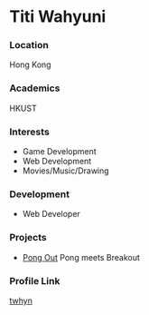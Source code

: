 # Titi Wahyuni

### Location

Hong Kong

### Academics

HKUST

### Interests

- Game Development
- Web Development
- Movies/Music/Drawing

### Development

- Web Developer

### Projects

- [Pong Out](https://github.com/twhyn/project-game-pongout) Pong meets Breakout

### Profile Link

[twhyn](https://github.com/twhyn)